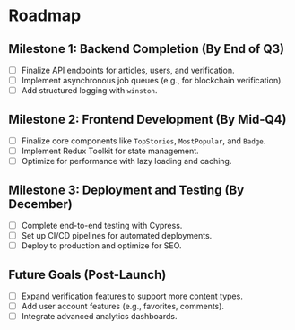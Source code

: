 
# Roadmap

## Milestone 1: Backend Completion (By End of Q3)
- [ ] Finalize API endpoints for articles, users, and verification.
- [ ] Implement asynchronous job queues (e.g., for blockchain verification).
- [ ] Add structured logging with `winston`.

## Milestone 2: Frontend Development (By Mid-Q4)
- [ ] Finalize core components like `TopStories`, `MostPopular`, and `Badge`.
- [ ] Implement Redux Toolkit for state management.
- [ ] Optimize for performance with lazy loading and caching.

## Milestone 3: Deployment and Testing (By December)
- [ ] Complete end-to-end testing with Cypress.
- [ ] Set up CI/CD pipelines for automated deployments.
- [ ] Deploy to production and optimize for SEO.

## Future Goals (Post-Launch)
- [ ] Expand verification features to support more content types.
- [ ] Add user account features (e.g., favorites, comments).
- [ ] Integrate advanced analytics dashboards.
